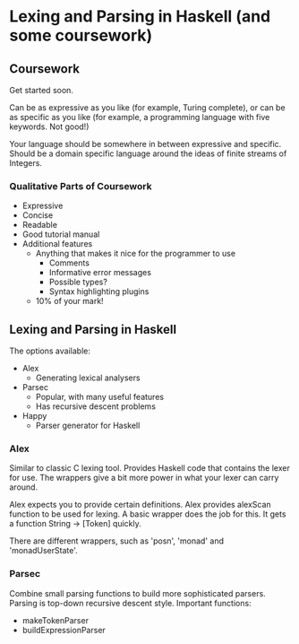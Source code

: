 # Lexing and Parsing in Haskell (and some coursework)

## Coursework

Get started soon.

Can be as expressive as you like (for example, Turing complete), or can be as specific as you like (for example, a programming language with five keywords. Not good!)

Your language should be somewhere in between expressive and specific. Should be a domain specific language around the ideas of finite streams of Integers.

### Qualitative Parts of Coursework

* Expressive
* Concise
* Readable
* Good tutorial manual
* Additional features
  * Anything that makes it nice for the programmer to use
    * Comments
    * Informative error messages
    * Possible types?
    * Syntax highlighting plugins
  * 10% of your mark!

## Lexing and Parsing in Haskell

The options available:

* Alex
  * Generating lexical analysers
* Parsec
  * Popular, with many useful features
  * Has recursive descent problems
* Happy
  * Parser generator for Haskell

### Alex

Similar to classic C lexing tool. Provides Haskell code that contains the lexer for use.
The wrappers give a bit more power in what your lexer can carry around.

Alex expects you to provide certain definitions. Alex provides alexScan function to be used for lexing. A basic wrapper does the job for this. It gets a function String -> [Token] quickly.

There are different wrappers, such as 'posn', 'monad' and 'monadUserState'.

### Parsec

Combine small parsing functions to build more sophisticated parsers. Parsing is top-down recursive descent style.
Important functions:

* makeTokenParser
* buildExpressionParser